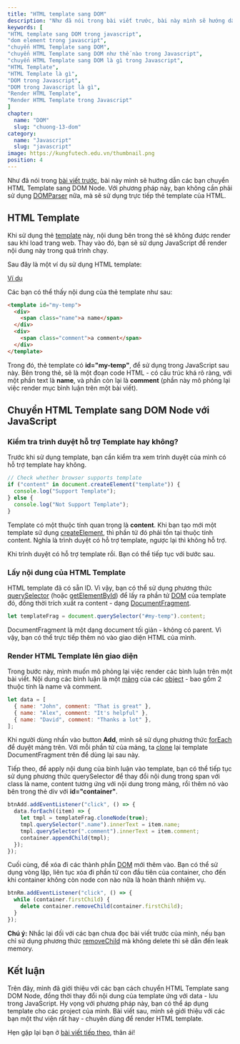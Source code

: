```yaml
---
title: "HTML template sang DOM"
description: "Như đã nói trong bài viết trước, bài này mình sẽ hướng dẫn các bạn chuyển HTML Template sang DOM Node. Với phương pháp này, bạn không cần phải sử dụng DOMParser nữa, mà sẽ sử dụng trực tiếp thẻ template của HTML."
keywords: [
"HTML template sang DOM trong javascript",
"dom element trong javascript",
"chuyển HTML Template sang DOM",
"chuyển HTML Template sang DOM như thế nào trong Javascript",
"chuyển HTML Template sang DOM là gì trong Javascript",
"HTML Template",
"HTML Template là gì",
"DOM trong Javascript",
"DOM trong Javascript là gì",
"Render HTML Template",
"Render HTML Template trong Javascript"
]
chapter:
  name: "DOM"
  slug: "chuong-13-dom"
category:
  name: "Javascript"
  slug: "javascript"
image: https://kungfutech.edu.vn/thumbnail.png
position: 4
---
```


Như đã nói trong [bài viết trước](/bai-viet/javascript/html-string-sang-dom-node-voi-dom-parser), bài này mình sẽ hướng dẫn các bạn chuyển HTML Template sang DOM Node. Với phương pháp này, bạn không cần phải sử dụng [DOMParser](https://developer.mozilla.org/en-US/docs/Web/API/DOMParser) nữa, mà sẽ sử dụng trực tiếp thẻ template của HTML.

## HTML Template

Khi sử dụng thẻ [template](https://developer.mozilla.org/en-US/docs/Web/HTML/Element/template) này, nội dung bên trong thẻ sẽ không được render sau khi load trang web. Thay vào đó, bạn sẽ sử dụng JavaScript để render nội dung này trong quá trình chạy.

Sau đây là một ví dụ sử dụng HTML template:

[Ví dụ](https://codepen.io/completejavascript/pen/MVyXyp)

Các bạn có thể thấy nội dung của thẻ template như sau:

```html
<template id="my-temp">
  <div>
    <span class="name">a name</span>
  </div>
  <div>
    <span class="comment">a comment</span>
  </div>
</template>
```

Trong đó, thẻ template có **id="my-temp"**, để sử dụng trong JavaScript sau này. Bên trong thẻ, sẽ là một đoạn code HTML - có cấu trúc khá rõ ràng, với một phần text là **name**, và phần còn lại là **comment** (phần này mô phỏng lại việc render mục bình luận trên một bài viết).

## Chuyển HTML Template sang DOM Node với JavaScript

### Kiểm tra trình duyệt hỗ trợ Template hay không?

Trước khi sử dụng template, bạn cần kiểm tra xem trình duyệt của mình có hỗ trợ template hay không.

```js
// Check whether browser supports template
if ("content" in document.createElement("template")) {
  console.log("Support Template");
} else {
  console.log("Not Support Template");
}
```

Template có một thuộc tính quan trọng là **content**. Khi bạn tạo mới một template sử dụng [createElement](https://developer.mozilla.org/en-US/docs/Web/API/Document/createElement), thì phần tử đó phải tồn tại thuộc tính content. Nghĩa là trình duyệt có hỗ trợ template, ngược lại thì không hỗ trợ.

Khi trình duyệt có hỗ trợ template rồi. Bạn có thể tiếp tục với bước sau.

### Lấy nội dung của HTML Template

HTML template đã có sẵn ID. Vì vậy, bạn có thể sử dụng phương thức [querySelector](https://developer.mozilla.org/en-US/docs/Web/API/Document/querySelector) (hoặc [getElementById](https://developer.mozilla.org/en-US/docs/Web/API/Document/getElementById)) để lấy ra phần tử [DOM](/bai-viet/javascript/dom-la-gi) của template đó, đồng thời trích xuất ra content - dạng [DocumentFragment](https://developer.mozilla.org/en-US/docs/Web/API/DocumentFragment).

```js
let templateFrag = document.querySelector("#my-temp").content;
```

DocumentFragment là một dạng document tối giản - không có parent. Vì vậy, bạn có thể trực tiếp thêm nó vào giao diện HTML của mình.

### Render HTML Template lên giao diện

Trong bước này, mình muốn mô phỏng lại việc render các bình luận trên một bài viết. Nội dung các bình luận là một [mảng](/bai-viet/javascript/mang-array-trong-javascript) của các [object](/bai-viet/javascript/object-la-gi-object-trong-javascript) - bao gồm 2 thuộc tính là name và comment.

```js
let data = [
  { name: "John", comment: "That is great" },
  { name: "Alex", comment: "It's helpful" },
  { name: "David", comment: "Thanks a lot" },
];
```

Khi người dùng nhấn vào button **Add**, mình sẽ sử dụng phương thức [forEach](/bai-viet/javascript/tim-hieu-ve-foreach-trong-javascript) để duyệt mảng trên. Với mỗi phần tử của mảng, ta [clone](https://developer.mozilla.org/en-US/docs/Web/API/DOMParser) lại template DocumentFragment trên để dùng lại sau này.

Tiếp theo, để apply nội dung của bình luận vào template, bạn có thể tiếp tục sử dụng phương thức querySelector để thay đổi nội dung trong span với class là name, content tương ứng với nội dung trong mảng, rồi thêm nó vào bên trong thẻ div với **id="container"**.

```js
btnAdd.addEventListener("click", () => {
  data.forEach((item) => {
    let tmpl = templateFrag.cloneNode(true);
    tmpl.querySelector(".name").innerText = item.name;
    tmpl.querySelector(".comment").innerText = item.comment;
    container.appendChild(tmpl);
  });
});
```

Cuối cùng, để xóa đi các thành phần [DOM](/bai-viet/javascript/dom-la-gi) mới thêm vào. Bạn có thể sử dụng vòng lặp, liên tục xóa đi phần tử con đầu tiên của container, cho đến khi container không còn node con nào nữa là hoàn thành nhiệm vụ.

```js
btnRm.addEventListener("click", () => {
  while (container.firstChild) {
    delete container.removeChild(container.firstChild);
  }
});
```

<content-warning>

**Chú ý:** Nhắc lại đối với các bạn chưa đọc bài viết trước của mình, nếu bạn chỉ sử dụng phương thức [removeChild](https://developer.mozilla.org/en-US/docs/Web/API/DOMParser) mà không delete thì sẽ dẫn đến leak memory.

</content-warning>

## Kết luận

Trên đây, mình đã giới thiệu với các bạn cách chuyển HTML Template sang DOM Node, đồng thời thay đổi nội dung của template ứng với data - lưu trong JavaScript. Hy vọng với phương pháp này, bạn có thể áp dụng template cho các project của mình. Bài viết sau, mình sẽ giới thiệu với các bạn một thư viện rất hay - chuyên dùng để render HTML template.

Hẹn gặp lại bạn ở [bài viết tiếp theo](/mustache-template-voi-jquery/), thân ái!

